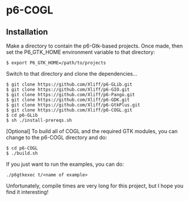 # p6-COGL

## Installation

Make a directory to contain the p6-Gtk-based projects. Once made, then set the P6_GTK_HOME environment variable to that directory:

```
$ export P6_GTK_HOME=/path/to/projects
```

Switch to that directory and clone the dependencies...

```
$ git clone https://github.com/Xliff/p6-GLib.git
$ git clone https://github.com/Xliff/p6-GIO.git
$ git clone https://github.com/Xliff/p6-Pango.git
$ git clone https://github.com/Xliff/p6-GDK.git
$ git clone https://github.com/Xliff/p6-GtkPlus.git
$ git clone https://github.com/Xliff/p6-COGL.git
$ cd p6-GLib
$ sh ./install-prereqs.sh
```

[Optional] To build all of COGL and the required GTK modules, you can change to the p6-COGL directory and do:

```
$ cd p6-COGL
$ ./build.sh
```

If you just want to run the examples, you can do:

```
./p6gtkexec t/<name of example>
```

Unfortunately, compile times are very long for this project, but I hope you find it interesting!
